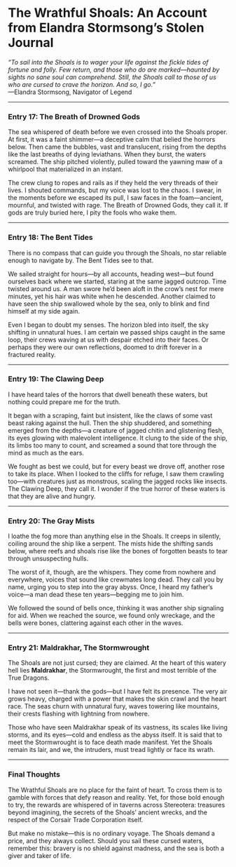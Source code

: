 # **The Wrathful Shoals: An Account from Elandra Stormsong’s Stolen Journal**

*“To sail into the Shoals is to wager your life against the fickle tides of fortune and folly. Few return, and those who do are marked—haunted by sights no sane soul can comprehend. Still, the Shoals call to those of us who are cursed to crave the horizon. And so, I go.”*  
—Elandra Stormsong, Navigator of Legend  

---

### **Entry 17: The Breath of Drowned Gods**

The sea whispered of death before we even crossed into the Shoals proper. At first, it was a faint shimmer—a deceptive calm that belied the horrors below. Then came the bubbles, vast and translucent, rising from the depths like the last breaths of dying leviathans. When they burst, the waters screamed. The ship pitched violently, pulled toward the yawning maw of a whirlpool that materialized in an instant.  

The crew clung to ropes and rails as if they held the very threads of their lives. I shouted commands, but my voice was lost to the chaos. I swear, in the moments before we escaped its pull, I saw faces in the foam—ancient, mournful, and twisted with rage. The Breath of Drowned Gods, they call it. If gods are truly buried here, I pity the fools who wake them.

---

### **Entry 18: The Bent Tides**

There is no compass that can guide you through the Shoals, no star reliable enough to navigate by. The Bent Tides see to that.  

We sailed straight for hours—by all accounts, heading west—but found ourselves back where we started, staring at the same jagged outcrop. Time twisted around us. A man swore he’d been aloft in the crow’s nest for mere minutes, yet his hair was white when he descended. Another claimed to have seen the ship swallowed whole by the sea, only to blink and find himself at my side again.  

Even I began to doubt my senses. The horizon bled into itself, the sky shifting in unnatural hues. I am certain we passed ships caught in the same loop, their crews waving at us with despair etched into their faces. Or perhaps they were our own reflections, doomed to drift forever in a fractured reality.

---

### **Entry 19: The Clawing Deep**

I have heard tales of the horrors that dwell beneath these waters, but nothing could prepare me for the truth.  

It began with a scraping, faint but insistent, like the claws of some vast beast raking against the hull. Then the ship shuddered, and something emerged from the depths—a creature of jagged chitin and glistening flesh, its eyes glowing with malevolent intelligence. It clung to the side of the ship, its limbs too many to count, and screamed a sound that tore through the mind as much as the ears.  

We fought as best we could, but for every beast we drove off, another rose to take its place. When I looked to the cliffs for refuge, I saw them crawling too—with creatures just as monstrous, scaling the jagged rocks like insects. The Clawing Deep, they call it. I wonder if the true horror of these waters is that they are alive and hungry.

---

### **Entry 20: The Gray Mists**

I loathe the fog more than anything else in the Shoals. It creeps in silently, coiling around the ship like a serpent. The mists hide the shifting sands below, where reefs and shoals rise like the bones of forgotten beasts to tear through unsuspecting hulls.  

The worst of it, though, are the whispers. They come from nowhere and everywhere, voices that sound like crewmates long dead. They call you by name, urging you to step into the gray abyss. Once, I heard my father’s voice—a man dead these ten years—begging me to join him.  

We followed the sound of bells once, thinking it was another ship signaling for aid. When we reached the source, we found only wreckage, and the bells were bones, clattering against each other in the waves.

---

### **Entry 21: Maldrakhar, The Stormwrought**

The Shoals are not just cursed; they are claimed. At the heart of this watery hell lies **Maldrakhar**, the Stormwrought, the first and most terrible of the True Dragons.  

I have not seen it—thank the gods—but I have felt its presence. The very air grows heavy, charged with a power that makes the skin crawl and the heart race. The seas churn with unnatural fury, waves towering like mountains, their crests flashing with lightning from nowhere.  

Those who have seen Maldrakhar speak of its vastness, its scales like living storms, and its eyes—cold and endless as the abyss itself. It is said that to meet the Stormwrought is to face death made manifest. Yet the Shoals remain its lair, and we, the intruders, must tread lightly or face its wrath.  

---

### **Final Thoughts**  

The Wrathful Shoals are no place for the faint of heart. To cross them is to gamble with forces that defy reason and reality. Yet, for those bold enough to try, the rewards are whispered of in taverns across Stereotera: treasures beyond imagining, the secrets of the Shoals’ ancient wrecks, and the respect of the Corsair Trade Corporation itself.  

But make no mistake—this is no ordinary voyage. The Shoals demand a price, and they always collect. Should you sail these cursed waters, remember this: bravery is no shield against madness, and the sea is both a giver and taker of life.